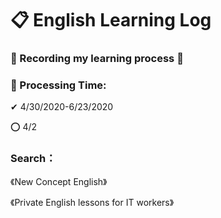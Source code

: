 # 📋 English Learning Log
### 📝 Recording my learning process 🎯

### 📅 Processing Time:
✔ 4/30/2020-6/23/2020

⭕ 4/2

### Search：
《New Concept English》

《Private English lessons for IT workers》
